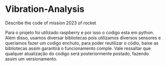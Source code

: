# Vibration-Analysis
Describe the code of mission 2023 of rocket

Para o projeto foi utilizado raspberry e por isso o codigo esta em python. Além disso, usamos diversar bibliotecas
pois utilizamos diversos sensores e queriamos fazer um codigo enchuto, para poder reutilizar o códio, baixe as bibliotecas assim garantirá o funcionamento comple. Vale ressaltar que qualquer atualização do codigo será posteriormente postado, fazendo assim um versionamento.
